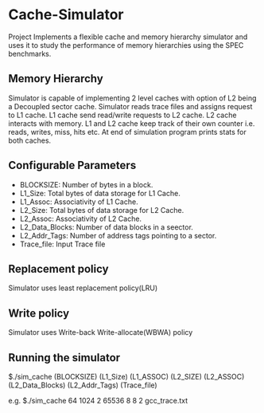 # Cache-Simulator

Project Implements a flexible cache and memory hierarchy simulator and uses it to study the performance of memory hierarchies using the SPEC benchmarks. 

## Memory Hierarchy

Simulator is capable of implementing 2 level caches with option of L2 being a Decoupled sector cache. Simulator reads trace files and assigns request to L1 cache. L1 cache send read/write requests to L2 cache. L2 cache interacts with memory. L1 and L2 cache keep track of their own counter i.e. reads, writes, miss, hits etc. At end of simulation program prints stats for both caches.

## Configurable Parameters
* BLOCKSIZE: Number of bytes in a block.
* L1_Size: Total bytes of data storage for L1 Cache.
* L1_Assoc: Associativity of L1 Cache.
* L2_Size: Total bytes of data storage for L2 Cache.
* L2_Assoc: Associativity of L2 Cache.
* L2_Data_Blocks: Number of data blocks in a seector.
* L2_Addr_Tags: Number of address tags pointing to a sector.
* Trace_file: Input Trace file

## Replacement policy
Simulator uses least replacement policy(LRU)

## Write policy
Simulator uses Write-back Write-allocate(WBWA) policy

## Running the simulator
$./sim_cache (BLOCKSIZE) (L1_Size) (L1_ASSOC) (L2_SIZE) (L2_ASSOC) (L2_Data_Blocks) (L2_Addr_Tags) (Trace_file)

e.g.
$./sim_cache 64 1024 2 65536 8 8 2 gcc_trace.txt

